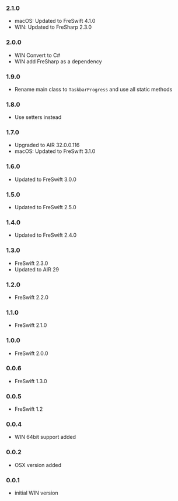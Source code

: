 ### 2.1.0
- macOS: Updated to FreSwift 4.1.0
- WIN: Updated to FreSharp 2.3.0

### 2.0.0
- WIN Convert to C#
- WIN add FreSharp as a dependency

### 1.9.0
- Rename main class to `TaskbarProgress` and use all static methods

### 1.8.0
- Use setters instead

### 1.7.0
- Upgraded to AIR 32.0.0.116
- macOS: Updated to FreSwift 3.1.0

### 1.6.0
- Updated to FreSwift 3.0.0

### 1.5.0
- Updated to FreSwift 2.5.0

### 1.4.0
- Updated to FreSwift 2.4.0

### 1.3.0
- FreSwift 2.3.0
- Updated to AIR 29

### 1.2.0
- FreSwift 2.2.0

### 1.1.0
- FreSwift 2.1.0

### 1.0.0
- FreSwift 2.0.0

### 0.0.6
- FreSwift 1.3.0

### 0.0.5
- FreSwift 1.2

### 0.0.4
- WIN 64bit support added

### 0.0.2  
- OSX version added

### 0.0.1  
- initial WIN version
